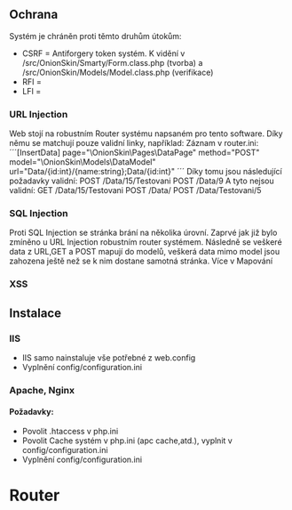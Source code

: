 ﻿
## Ochrana
Systém je chráněn proti těmto druhům útokům:
 * CSRF = Antiforgery token systém. K vidění v /src/OnionSkin/Smarty/Form.class.php (tvorba) a /src/OnionSkin/Models/Model.class.php (verifikace)
 * RFI = 
 * LFI = 

### URL Injection
Web stojí na robustním Router systému napsaném pro tento software. Díky němu se matchují pouze validní linky, například:
Záznam v router.ini:
´´´[InsertData]
page="\OnionSkin\Pages\DataPage"
method="POST"
model="\OnionSkin\Models\DataModel"
url="Data/{id:int}/{name:string};Data/{id:int}"
´´´
Díky tomu jsou následující požadavky validní:
POST /Data/15/Testovani
POST /Data/9
A tyto nejsou validní:
GET /Data/15/Testovani
POST /Data/
POST /Data/Testovani/5

### SQL Injection
Proti SQL Injection se stránka brání na několika úrovní. Zaprvé jak již bylo zmíněno u URL Injection robustním router systémem.
Následně se veškeré data z URL,GET a POST mapují do modelů, veškerá data mimo model jsou zahozena ještě než se k nim dostane samotná stránka.
Více v Mapování

### XSS

## Instalace

### IIS 
 * IIS samo nainstaluje vše potřebné z web.config
 * Vyplnění config/configuration.ini

### Apache, Nginx
#### Požadavky:
 * Povolit .htaccess v php.ini
 * Povolit Cache systém v php.ini (apc cache,atd.), vyplnit v config/configuration.ini
 * Vyplnění config/configuration.ini


# Router

